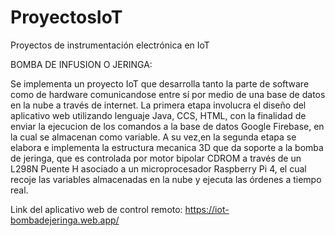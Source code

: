 # ProyectosIoT
Proyectos de instrumentación electrónica en IoT

BOMBA DE INFUSION O JERINGA:

Se implementa un proyecto IoT que desarrolla tanto la parte de software como de hardware comunicandose entre sí por medio de una base de datos en la nube 
a través de internet. 
La primera etapa involucra el diseño del aplicativo web utilizando lenguaje Java, CCS, HTML, con la finalidad de enviar la ejecucion de los comandos a la base 
de datos Google Firebase, en la cual se almacenan como variable. A su vez,en la segunda etapa se elabora e implementa la estructura mecanica 3D que da soporte a
la bomba de jeringa, que es controlada por motor bipolar CDROM a través de un L298N Puente H asociado a un microprocesador Raspberry Pi 4, el cual recoje las
variables almacenadas en la nube y ejecuta las órdenes a tiempo real.

Link del aplicativo web de control remoto: https://iot-bombadejeringa.web.app/
